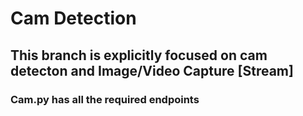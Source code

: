 # Cam Detection

## This branch is explicitly focused on cam detecton and Image/Video Capture [Stream]

### Cam.py has all the required endpoints
